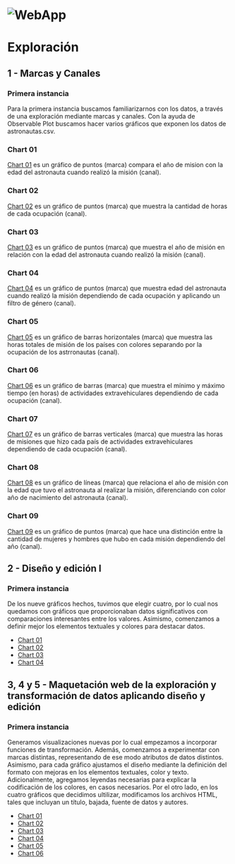 # ![WebApp](https://iharsh234.github.io/WebApp/images/demo/demo_landing.JPG)
# Exploración

## 1 - Marcas y Canales
### Primera instancia
Para la primera instancia buscamos familiarizarnos con los datos, a través de una exploración mediante marcas y canales. Con la ayuda de Observable Plot buscamos hacer varios gráficos que exponen los datos de astronautas.csv. 

### Chart 01
[Chart 01](https://olmiave.github.io/vd_s2_tp2_Oliva_Olivera/exploracion/1-marcas_y_canales/chart_01)
 es un gráfico de puntos (marca) compara el año de mision con la edad del astronauta cuando realizó la misión (canal).

### Chart 02
[Chart 02](https://olmiave.github.io/vd_s2_tp2_Oliva_Olivera/exploracion/1-marcas_y_canales/chart_02)
 es un gráfico de puntos (marca) que muestra la cantidad de horas de cada ocupación (canal).

### Chart 03
[Chart 03](https://olmiave.github.io/vd_s2_tp2_Oliva_Olivera/exploracion/1-marcas_y_canales/chart_03)
 es un gráfico de puntos (marca) que muestra el año de misión en relación con la edad del astronauta cuando realizó la misión (canal).

### Chart 04
[Chart 04](https://olmiave.github.io/vd_s2_tp2_Oliva_Olivera/exploracion/1-marcas_y_canales/chart_04)
 es un gráfico de puntos (marca) que muestra edad del astronauta cuando realizó la misión dependiendo de cada ocupación y aplicando un filtro de género (canal).

### Chart 05
[Chart 05](https://olmiave.github.io/vd_s2_tp2_Oliva_Olivera/exploracion/1-marcas_y_canales/chart_05)
 es un gráfico de barras horizontales (marca) que muestra las horas totales de misión de los países  con colores separando por la ocupación de los astrronautas (canal).

### Chart 06
[Chart 06](https://olmiave.github.io/vd_s2_tp2_Oliva_Olivera/exploracion/1-marcas_y_canales/chart_06)
 es un gráfico de barras (marca) que muestra el mínimo y máximo tiempo (en horas) de actividades extravehiculares dependiendo de cada ocupación (canal).

### Chart 07
[Chart 07](https://olmiave.github.io/vd_s2_tp2_Oliva_Olivera/exploracion/1-marcas_y_canales/chart_07)
 es un gráfico de barras verticales (marca) que muestra las horas de misiones que hizo cada país de actividades extravehiculares dependiendo de cada ocupación (canal).

### Chart 08
[Chart 08](https://olmiave.github.io/vd_s2_tp2_Oliva_Olivera/exploracion/1-marcas_y_canales/chart_08)
 es un gráfico de líneas (marca) que relaciona el año de misión con la edad que tuvo el astronauta al realizar la misión, diferenciando con color año de nacimiento del astronauta (canal).

### Chart 09
[Chart 09](https://olmiave.github.io/vd_s2_tp2_Oliva_Olivera/exploracion/1-marcas_y_canales/chart_09)
 es un gráfico de puntos (marca) que hace una distinción entre la cantidad de mujeres y hombres que hubo en cada misión dependiendo del año (canal).

## 2 - Diseño y edición I
### Primera instancia
De los nueve gráficos hechos, tuvimos que elegir cuatro, por lo cual nos quedamos con gráficos que proporcionaban datos significativos con comparaciones interesantes entre los valores. Asimismo, comenzamos a definir mejor los elementos textuales y colores para destacar datos.  
- [Chart 01](https://olmiave.github.io/vd_s2_tp2_Oliva_Olivera/exploracion/2-disenio_y_edicion_I/chart_01)
- [Chart 02](https://olmiave.github.io/vd_s2_tp2_Oliva_Olivera/exploracion/2-disenio_y_edicion_I/chart_02)
- [Chart 03](https://olmiave.github.io/vd_s2_tp2_Oliva_Olivera/exploracion/2-disenio_y_edicion_I/chart_03)
- [Chart 04](https://olmiave.github.io/vd_s2_tp2_Oliva_Olivera/exploracion/2-disenio_y_edicion_I/chart_04)

## 3, 4 y 5 - Maquetación web de la exploración y transformación de datos aplicando diseño y edición 
### Primera instancia
Generamos visualizaciones nuevas por lo cual empezamos a incorporar funciones de transformación. Además, comenzamos a experimentar con marcas distintas, representando de ese modo atributos de datos distintos. Asimismo, para cada gráfico ajustamos el diseño mediante la definición del formato con mejoras en los elementos textuales, color y texto. Adicionalmente, agregamos leyendas necesarias para explicar la codificación de los colores, en casos necesarios.
Por el otro lado, en los cuatro gráficos que decidimos ultilizar, modificamos los archivos HTML, tales que incluyan un título, bajada, fuente de datos y autores.
- [Chart 01](https://olmiave.github.io/vd_s2_tp2_Oliva_Olivera/exploracion/3_4_5/chart_01)
- [Chart 02](https://olmiave.github.io/vd_s2_tp2_Oliva_Olivera/exploracion/3_4_5/chart_02)
- [Chart 03](https://olmiave.github.io/vd_s2_tp2_Oliva_Olivera/exploracion/3_4_5/chart_03)
- [Chart 04](https://olmiave.github.io/vd_s2_tp2_Oliva_Olivera/exploracion/3_4_5/chart_04)
- [Chart 05](https://olmiave.github.io/vd_s2_tp2_Oliva_Olivera/exploracion/3_4_5/chart_05)
- [Chart 06](https://olmiave.github.io/vd_s2_tp2_Oliva_Olivera/exploracion/3_4_5/chart_06)